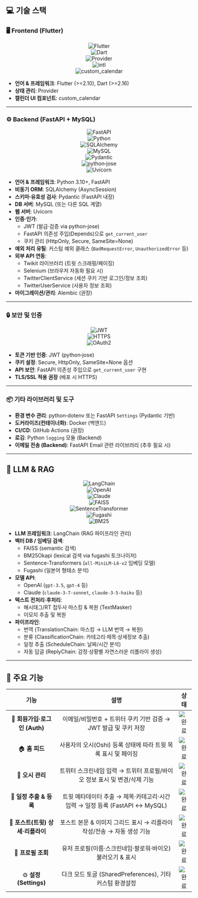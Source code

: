 ## 💻 기술 스택

### 🖥️ Frontend (Flutter)
<div align="center">

![Flutter](https://img.shields.io/badge/Flutter-02569B?style=for-the-badge&logo=flutter&logoColor=white)  
![Dart](https://img.shields.io/badge/Dart-0175C2?style=for-the-badge&logo=dart&logoColor=white)  
![Provider](https://img.shields.io/badge/Provider-FF6F00?style=for-the-badge&logo=flutter&logoColor=white)  
![intl](https://img.shields.io/badge/intl-2196F3?style=for-the-badge&logo=flutter&logoColor=white)  
![custom_calendar](https://img.shields.io/badge/custom__calendar-00BFA5?style=for-the-badge&logo=flutter&logoColor=white)  

</div>

- **언어 & 프레임워크**: Flutter (>=2.10), Dart (>=2.16)  
- **상태 관리**: Provider  
- **캘린더 UI 컴포넌트**: custom_calendar  

---

### ⚙️ Backend (FastAPI + MySQL)
<div align="center">

![FastAPI](https://img.shields.io/badge/FastAPI-009688?style=for-the-badge&logo=fastapi&logoColor=white)  
![Python](https://img.shields.io/badge/Python_3.10+-3776AB?style=for-the-badge&logo=python&logoColor=white)  
![SQLAlchemy](https://img.shields.io/badge/SQLAlchemy-376E8B?style=for-the-badge&logo=sqlalchemy&logoColor=white)  
![MySQL](https://img.shields.io/badge/MySQL-4479A1?style=for-the-badge&logo=mysql&logoColor=white)  
![Pydantic](https://img.shields.io/badge/Pydantic-176F9C?style=for-the-badge&logo=pydantic&logoColor=white)  
![python‐jose](https://img.shields.io/badge/python--jose-000000?style=for-the-badge&logo=json-web-tokens&logoColor=white)  
![Uvicorn](https://img.shields.io/badge/Uvicorn-000000?style=for-the-badge&logo=uvicorn&logoColor=white)  

</div>

- **언어 & 프레임워크**: Python 3.10+, FastAPI  
- **비동기 ORM**: SQLAlchemy (AsyncSession)  
- **스키마·유효성 검사**: Pydantic (FastAPI 내장)  
- **DB 서버**: MySQL (또는 다른 SQL 계열)  
- **웹 서버**: Uvicorn  
- **인증·인가**:  
  - JWT (발급·검증 via python‐jose)  
  - FastAPI 의존성 주입(Depends)으로 `get_current_user`  
  - 쿠키 관리 (HttpOnly, Secure, SameSite=None)  
- **예외 처리 유틸**: 커스텀 예외 클래스 (`BadRequestError`, `UnauthorizedError` 등)  
- **외부 API 연동**:  
  - Twikit 라이브러리 (트윗 스크래핑/페이징)  
  - Selenium (브라우저 자동화 필요 시)  
  - TwitterClientService (세션 쿠키 기반 로그인/정보 조회)  
  - TwitterUserService (사용자 정보 조회)  
- **마이그레이션/관리**: Alembic (권장)  

---

### 🔒 보안 및 인증
<div align="center">

![JWT](https://img.shields.io/badge/JWT-000000?style=for-the-badge&logo=json-web-tokens&logoColor=white)  
![HTTPS](https://img.shields.io/badge/HTTPS-4285F4?style=for-the-badge&logo=lock&logoColor=white)  
![OAuth2](https://img.shields.io/badge/OAuth2-0C6CF2?style=for-the-badge&logo=oauth&logoColor=white)  

</div>

- **토큰 기반 인증**: JWT (python‐jose)  
- **쿠키 설정**: Secure, HttpOnly, SameSite=None 옵션  
- **API 보안**: FastAPI 의존성 주입으로 `get_current_user` 구현  
- **TLS/SSL 적용 권장** (배포 시 HTTPS)  

---

### 📦 기타 라이브러리 및 도구
- **환경 변수 관리**: python‐dotenv 또는 FastAPI `Settings` (Pydantic 기반)  
- **도커라이즈(컨테이너화)**: Docker (백엔드)  
- **CI/CD**: GitHub Actions (권장)  
- **로깅**: Python `logging` 모듈 (Backend)  
- **이메일 전송 (Backend)**: FastAPI Email 관련 라이브러리 (추후 필요 시)  

---

## 🤖 LLM & RAG
<div align="center">

![LangChain](https://img.shields.io/badge/LangChain-FF6C37?style=for-the-badge&logo=langchain&logoColor=white)  
![OpenAI](https://img.shields.io/badge/OpenAI-000000?style=for-the-badge&logo=openai&logoColor=white)  
![Claude](https://img.shields.io/badge/Claude-3399FF?style=for-the-badge&logo=anthropic&logoColor=white)  
![FAISS](https://img.shields.io/badge/FAISS-5243AA?style=for-the-badge&logo=faiss&logoColor=white)  
![SentenceTransformer](https://img.shields.io/badge/SentenceTransformer-0072C6?style=for-the-badge&logo=transformer&logoColor=white)  
![Fugashi](https://img.shields.io/badge/Fugashi-00B4D8?style=for-the-badge&logo=python&logoColor=white)  
![BM25](https://img.shields.io/badge/BM25Okapi-3178C6?style=for-the-badge&logo=python&logoColor=white)  

</div>

- **LLM 프레임워크**: LangChain (RAG 파이프라인 관리)  
- **벡터 DB / 임베딩 검색**:  
  - FAISS (semantic 검색)  
  - BM25Okapi (lexical 검색 via fugashi 토크나이저)  
  - Sentence-Transformers (`all-MiniLM-L6-v2` 임베딩 모델)  
  - Fugashi (일본어 형태소 분석)  
- **모델 API**:  
  - OpenAI (`gpt-3.5`, `gpt-4` 등)  
  - Claude (`claude-3-7-sonnet`, `claude-3-5-haiku` 등)  
- **텍스트 전처리·후처리**:  
  - 해시태그/RT 접두사 마스킹 & 복원 (TextMasker)  
  - 이모지 추출 및 복원  
- **파이프라인**:  
  - 번역 (TranslationChain: 마스킹 → LLM 번역 → 복원)  
  - 분류 (ClassificationChain: 카테고리·제목·상세정보 추출)  
  - 일정 추출 (ScheduleChain: 날짜/시간 분석)  
  - 자동 답글 (ReplyChain: 감정·상황별 자연스러운 리플라이 생성)  

---

## 🌳 주요 기능

<div align="center">

| 기능                            | 설명                                                               | 상태 |
|:------------------------------:|:-----------------------------------------------------------------:|:---:|
| 🔐 **회원가입·로그인 (Auth)**    | 이메일/비밀번호 + 트위터 쿠키 기반 검증 → JWT 발급 및 쿠키 저장        | ![완료](https://img.shields.io/badge/완료-28a745?style=flat-square) |
| 🏠 **홈 피드**                  | 사용자의 오시(Oshi) 등록 상태에 따라 트윗 목록 표시 및 페이징                | ![완료](https://img.shields.io/badge/완료-28a745?style=flat-square) |
| 💖 **오시 관리**               | 트위터 스크린네임 입력 → 트위터 프로필/바이오 정보 표시 및 변경/삭제 기능     | ![완료](https://img.shields.io/badge/완료-28a745?style=flat-square) |
| 📆 **일정 추출 & 등록**         | 트윗 메타데이터 추출 → 제목·카테고리·시간 입력 → 일정 등록 (FastAPI ↔ MySQL) | ![완료](https://img.shields.io/badge/완료-28a745?style=flat-square) |
| 📱 **포스트(트윗) 상세·리플라이** | 포스트 본문 & 이미지 그리드 표시 → 리플라이 작성/전송 → 자동 생성 기능          | ![완료](https://img.shields.io/badge/완료-28a745?style=flat-square) |
| 👤 **프로필 조회**             | 유저 프로필(이름·스크린네임·팔로워·바이오) 불러오기 & 표시            | ![완료](https://img.shields.io/badge/완료-28a745?style=flat-square) |
| ⚙️ **설정 (Settings)**          | 다크 모드 토글 (SharedPreferences), 기타 커스텀 환경설정                  | ![완료](https://img.shields.io/badge/완료-28a745?style=flat-square) |

</div>
